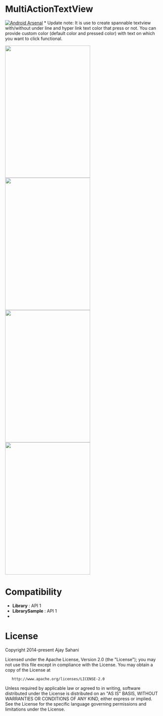 MultiActionTextView
===================
[![Android Arsenal](https://img.shields.io/badge/Android%20Arsenal-MultiActionTextView-brightgreen.svg?style=flat)](https://android-arsenal.com/details/1/1099)
* 
Update note:
   It is use to create spannable textview with/without under line and hyper link text color that press or not.
   You can provide custom color (default color and pressed color) with text on which you want to click functional.

<a href="http://imgur.com/kQjGO6v"><img src="http://i.imgur.com/kQjGO6v.png" width='275' height='428' /></a>
<a href="http://imgur.com/zTaQTqI"><img src="http://i.imgur.com/zTaQTqI.png" width='275' height='428' /></a>
<a href="http://imgur.com/3CZVDwW"><img src="http://i.imgur.com/3CZVDwW.png" width='275' height='428' /></a>
<a href="http://imgur.com/26DnDRR"><img src="http://i.imgur.com/26DnDRR.png" width='275' height='428' /></a>

Compatibility
=========
* **Library** : API 1
* **LibrarySample** : API 1
* 
License
=======
   Copyright 2014-present Ajay Sahani

   Licensed under the Apache License, Version 2.0 (the "License");
   you may not use this file except in compliance with the License.
   You may obtain a copy of the License at

       http://www.apache.org/licenses/LICENSE-2.0

   Unless required by applicable law or agreed to in writing, software
   distributed under the License is distributed on an "AS IS" BASIS,
   WITHOUT WARRANTIES OR CONDITIONS OF ANY KIND, either express or implied.
   See the License for the specific language governing permissions and
   limitations under the License.


